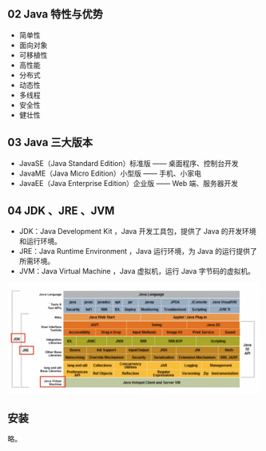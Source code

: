 ## 02 Java 特性与优势

- 简单性
- 面向对象
- 可移植性
- 高性能
- 分布式
- 动态性
- 多线程
- 安全性
- 健壮性

## 03 Java 三大版本

- JavaSE（Java Standard Edition）标准版 —— 桌面程序、控制台开发
- JavaME（Java Micro Edition）小型版 —— 手机、小家电
- JavaEE（Java Enterprise Edition）企业版 —— Web 端、服务器开发

## 04 JDK 、JRE 、JVM

- JDK：Java Development Kit ，Java 开发工具包，提供了 Java 的开发环境和运行环境。
- JRE：Java Runtime Environment ，Java 运行环境，为 Java 的运行提供了所需环境。
- JVM：Java Virtual Machine ，Java 虚拟机，运行 Java 字节码的虚拟机。

![alt text](imgs/intr-04-jdk.png)

## 安装

略。
